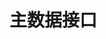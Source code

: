 <!--
 * @Author: your name
 * @Date: 2021-07-13 23:37:26
 * @LastEditTime: 2021-07-13 23:37:47
 * @LastEditors: Please set LastEditors
 * @Description: In User Settings Edit
 * @FilePath: /vuepress-starter/docs/api/metaData/README.md
-->
# 主数据接口